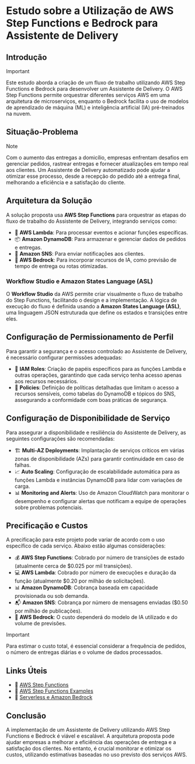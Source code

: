 # Estudo sobre a Utilização de AWS Step Functions e Bedrock para Assistente de Delivery

## Introdução

> [!IMPORTANT] 
> Este estudo aborda a criação de um fluxo de trabalho utilizando AWS Step Functions e Bedrock para desenvolver um Assistente de Delivery. O AWS Step Functions permite orquestrar diferentes serviços AWS em uma arquitetura de microserviços, enquanto o Bedrock facilita o uso de modelos de aprendizado de máquina (ML) e inteligência artificial (IA) pré-treinados na nuvem.

## Situação-Problema

> [!NOTE]
> Com o aumento das entregas a domicílio, empresas enfrentam desafios em gerenciar pedidos, rastrear entregas e fornecer atualizações em tempo real aos clientes. Um Assistente de Delivery automatizado pode ajudar a otimizar esse processo, desde a recepção do pedido até a entrega final, melhorando a eficiência e a satisfação do cliente.

## Arquitetura da Solução

A solução proposta usa **AWS Step Functions** para orquestrar as etapas do fluxo de trabalho do Assistente de Delivery, integrando serviços como:

- 🚀 **AWS Lambda**: Para processar eventos e acionar funções específicas.
- 📦 **Amazon DynamoDB**: Para armazenar e gerenciar dados de pedidos e entregas.
- 🔔 **Amazon SNS**: Para enviar notificações aos clientes.
- 🤖 **AWS Bedrock**: Para incorporar recursos de IA, como previsão de tempo de entrega ou rotas otimizadas.

### Workflow Studio e Amazon States Language (ASL)

O **Workflow Studio** da AWS permite criar visualmente o fluxo de trabalho do Step Functions, facilitando o design e a implementação. A lógica de execução do fluxo é definida usando a **Amazon States Language (ASL)**, uma linguagem JSON estruturada que define os estados e transições entre eles.

## Configuração de Permissionamento de Perfil

Para garantir a segurança e o acesso controlado ao Assistente de Delivery, é necessário configurar permissões adequadas:

- 🔑 **IAM Roles**: Criação de papéis específicos para as funções Lambda e outras operações, garantindo que cada serviço tenha acesso apenas aos recursos necessários.
- 📜 **Policies**: Definição de políticas detalhadas que limitam o acesso a recursos sensíveis, como tabelas do DynamoDB e tópicos do SNS, assegurando a conformidade com boas práticas de segurança.

## Configuração de Disponibilidade de Serviço

Para assegurar a disponibilidade e resiliência do Assistente de Delivery, as seguintes configurações são recomendadas:

- 🏗️ **Multi-AZ Deployments**: Implantação de serviços críticos em várias zonas de disponibilidade (AZs) para garantir continuidade em caso de falhas.
- 📈 **Auto Scaling**: Configuração de escalabilidade automática para as funções Lambda e instâncias DynamoDB para lidar com variações de carga.
- 📊 **Monitoring and Alerts**: Uso de Amazon CloudWatch para monitorar o desempenho e configurar alertas que notificam a equipe de operações sobre problemas potenciais.

## Precificação e Custos

A precificação para este projeto pode variar de acordo com o uso específico de cada serviço. Abaixo estão algumas considerações:

- 💰 **AWS Step Functions**: Cobrado por número de transições de estado (atualmente cerca de $0.025 por mil transições).
- 💻 **AWS Lambda**: Cobrado por número de execuções e duração da função (atualmente $0.20 por milhão de solicitações).
- 📊 **Amazon DynamoDB**: Cobrança baseada em capacidade provisionada ou sob demanda.
- 📬 **Amazon SNS**: Cobrança por número de mensagens enviadas ($0.50 por milhão de publicações).
- 🧠 **AWS Bedrock**: O custo dependerá do modelo de IA utilizado e do volume de previsões.

> [!IMPORTANT] 
> Para estimar o custo total, é essencial considerar a frequência de pedidos, o número de entregas diárias e o volume de dados processados.

## Links Úteis

- 📖 [AWS Step Functions](https://aws.amazon.com/pt/step-functions/)
- 📖 [AWS Step Functions Examples](https://github.com/aws-samples/aws-stepfunctions-examples)
- 📖 [Serverless e Amazon Bedrock](https://aws.amazon.com/pt/blogs/aws-brasil/como-criar-um-assistente-virtual-de-baixa-latencia-com-multiplos-modelos-usando-serverless-e-amazon-bedrock/)

## Conclusão

A implementação de um Assistente de Delivery utilizando AWS Step Functions e Bedrock é viável e escalável. A arquitetura proposta pode ajudar empresas a melhorar a eficiência das operações de entrega e a satisfação dos clientes. No entanto, é crucial monitorar e otimizar os custos, utilizando estimativas baseadas no uso previsto dos serviços AWS.
